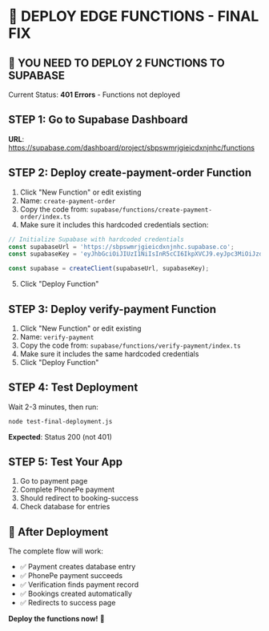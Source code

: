 # 🚀 DEPLOY EDGE FUNCTIONS - FINAL FIX

## 🎯 YOU NEED TO DEPLOY 2 FUNCTIONS TO SUPABASE

Current Status: **401 Errors** - Functions not deployed

## STEP 1: Go to Supabase Dashboard
**URL**: https://supabase.com/dashboard/project/sbpswmrjgieicdxnjnhc/functions

## STEP 2: Deploy create-payment-order Function

1. Click "New Function" or edit existing
2. Name: `create-payment-order`
3. Copy the code from: `supabase/functions/create-payment-order/index.ts`
4. Make sure it includes this hardcoded credentials section:

```typescript
// Initialize Supabase with hardcoded credentials
const supabaseUrl = 'https://sbpswmrjgieicdxnjnhc.supabase.co';
const supabaseKey = 'eyJhbGciOiJIUzI1NiIsInR5cCI6IkpXVCJ9.eyJpc3MiOiJzdXBhYmFzZSIsInJlZiI6InNicHN3bXJqZ2llaWNkeG5qbmhjIiwicm9sZSI6ImFub24iLCJpYXQiOjE3MzQ5Mjc5MDEsImV4cCI6MjA1MDUwMzkwMX0.H_KwdQm8VIGpxOGBOFNYlw8TGG3_3r-8xPK2B3SWBH4';

const supabase = createClient(supabaseUrl, supabaseKey);
```

5. Click "Deploy Function"

## STEP 3: Deploy verify-payment Function

1. Click "New Function" or edit existing  
2. Name: `verify-payment`
3. Copy the code from: `supabase/functions/verify-payment/index.ts`
4. Make sure it includes the same hardcoded credentials
5. Click "Deploy Function"

## STEP 4: Test Deployment

Wait 2-3 minutes, then run:
```bash
node test-final-deployment.js
```

**Expected**: Status 200 (not 401)

## STEP 5: Test Your App

1. Go to payment page
2. Complete PhonePe payment  
3. Should redirect to booking-success
4. Check database for entries

## 🔄 After Deployment

The complete flow will work:
- ✅ Payment creates database entry
- ✅ PhonePe payment succeeds
- ✅ Verification finds payment record
- ✅ Bookings created automatically
- ✅ Redirects to success page

**Deploy the functions now!** 🚀 